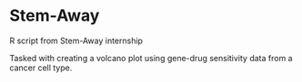 # Stem-Away
R script from Stem-Away internship

Tasked with creating a volcano plot using gene-drug sensitivity data from a cancer cell type.
